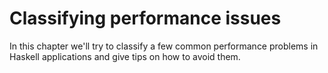 # Classifying performance issues

In this chapter we'll try to classify a few common performance problems
in Haskell applications and give tips on how to avoid them.
